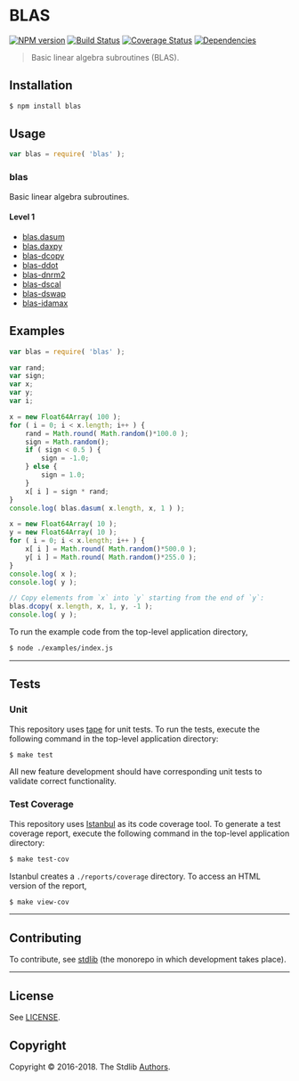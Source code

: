 <!--

@license Apache-2.0

Copyright (c) 2018 The Stdlib Authors.

Licensed under the Apache License, Version 2.0 (the "License");
you may not use this file except in compliance with the License.
You may obtain a copy of the License at

   http://www.apache.org/licenses/LICENSE-2.0

Unless required by applicable law or agreed to in writing, software
distributed under the License is distributed on an "AS IS" BASIS,
WITHOUT WARRANTIES OR CONDITIONS OF ANY KIND, either express or implied.
See the License for the specific language governing permissions and
limitations under the License.

-->

# BLAS

[![NPM version][npm-image]][npm-url] [![Build Status][build-image]][build-url] [![Coverage Status][coverage-image]][coverage-url] [![Dependencies][dependencies-image]][dependencies-url]

> Basic linear algebra subroutines (BLAS).

## Installation

``` bash
$ npm install blas
```

## Usage

``` javascript
var blas = require( 'blas' );
```

### blas

Basic linear algebra subroutines.

#### Level 1

*	[blas.dasum][blas-dasum]
*	[blas.daxpy][blas-daxpy]
*	[blas-dcopy][blas-dcopy]
*	[blas-ddot][blas-ddot]
*	[blas-dnrm2][blas-dnrm2]
*	[blas-dscal][blas-dscal]
*	[blas-dswap][blas-dswap]
*	[blas-idamax][blas-idamax]

## Examples

``` javascript
var blas = require( 'blas' );

var rand;
var sign;
var x;
var y;
var i;

x = new Float64Array( 100 );
for ( i = 0; i < x.length; i++ ) {
    rand = Math.round( Math.random()*100.0 );
    sign = Math.random();
    if ( sign < 0.5 ) {
        sign = -1.0;
    } else {
        sign = 1.0;
    }
    x[ i ] = sign * rand;
}
console.log( blas.dasum( x.length, x, 1 ) );

x = new Float64Array( 10 );
y = new Float64Array( 10 );
for ( i = 0; i < x.length; i++ ) {
    x[ i ] = Math.round( Math.random()*500.0 );
    y[ i ] = Math.round( Math.random()*255.0 );
}
console.log( x );
console.log( y );

// Copy elements from `x` into `y` starting from the end of `y`:
blas.dcopy( x.length, x, 1, y, -1 );
console.log( y );
```

To run the example code from the top-level application directory,

``` bash
$ node ./examples/index.js
```

---

## Tests

### Unit

This repository uses [tape][tape] for unit tests. To run the tests, execute the following command in the top-level application directory:

``` bash
$ make test
```

All new feature development should have corresponding unit tests to validate correct functionality.


### Test Coverage

This repository uses [Istanbul][istanbul] as its code coverage tool. To generate a test coverage report, execute the following command in the top-level application directory:

``` bash
$ make test-cov
```

Istanbul creates a `./reports/coverage` directory. To access an HTML version of the report,

``` bash
$ make view-cov
```

---

## Contributing

To contribute, see [stdlib][stdlib] (the monorepo in which development takes place).

---

## License

See [LICENSE][license].

## Copyright

Copyright © 2016-2018. The Stdlib [Authors][stdlib-authors].


[npm-image]: http://img.shields.io/npm/v/blas.svg
[npm-url]: https://npmjs.org/package/blas

[build-image]: https://img.shields.io/travis/kgryte/blas/master.svg
[build-url]: https://travis-ci.org/kgryte/blas

[coverage-image]: https://img.shields.io/codecov/c/github/kgryte/blas/master.svg
[coverage-url]: https://codecov.io/github/kgryte/blas?branch=master

[dependencies-image]: http://img.shields.io/david/kgryte/blas.svg
[dependencies-url]: https://david-dm.org/kgryte/blas

[dev-dependencies-image]: http://img.shields.io/david/dev/kgryte/blas.svg
[dev-dependencies-url]: https://david-dm.org/dev/kgryte/blas

[github-issues-image]: http://img.shields.io/github/issues/kgryte/blas.svg
[github-issues-url]: https://github.com/kgryte/blas/issues

[tape]: https://github.com/substack/tape
[istanbul]: https://github.com/gotwarlost/istanbul

[stdlib]: https://github.com/stdlib-js/stdlib

[stdlib-authors]: https://github.com/stdlib-js/stdlib/graphs/contributors

[license]: https://raw.githubusercontent.com/kgryte/blas/master/LICENSE

[blas-dasum]: https://www.npmjs.com/package/blas-dasum
[blas-daxpy]: https://www.npmjs.com/package/blas-daxpy
[blas-dcopy]: https://www.npmjs.com/package/blas-copy
[blas-ddot]: https://www.npmjs.com/package/blas-ddot
[blas-dnrm2]: https://www.npmjs.com/package/blas-dnrm2
[blas-dscal]: https://www.npmjs.com/package/blas-dscal
[blas-dswap]: https://www.npmjs.com/package/blas-swap
[blas-idamax]: https://www.npmjs.com/package/blas-idamax
